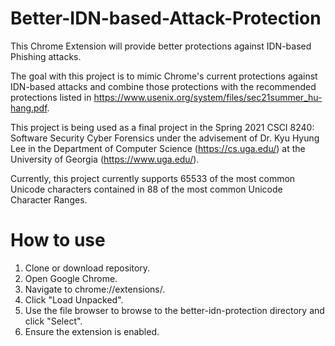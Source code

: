 # Better-IDN-based-Attack-Protection
This Chrome Extension will provide better protections against IDN-based Phishing attacks. 

The goal with this project is to mimic Chrome's current protections against IDN-based attacks and combine those protections with the recommended protections listed in https://www.usenix.org/system/files/sec21summer_hu-hang.pdf.

This project is being used as a final project in the Spring 2021 CSCI 8240: Software Security Cyber Forensics under the advisement of Dr. Kyu Hyung Lee in the Department of Computer Science (https://cs.uga.edu/) at the University of Georgia (https://www.uga.edu/). 

Currently, this project currently supports 65533 of the most common Unicode characters contained in 88 of the most common Unicode Character Ranges. 

# How to use
1. Clone or download repository.
2. Open Google Chrome.
3. Navigate to chrome://extensions/.
4. Click "Load Unpacked".
5. Use the file browser to browse to the better-idn-protection directory and click "Select".
6. Ensure the extension is enabled.

